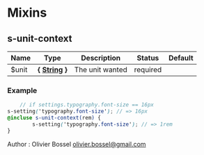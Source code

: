 # Mixins


## s-unit-context




Name  |  Type  |  Description  |  Status  |  Default
------------  |  ------------  |  ------------  |  ------------  |  ------------
$unit  |  **{ [String](http://www.sass-lang.com/documentation/file.SASS_REFERENCE.html#sass-script-strings) }**  |  The unit wanted  |  required  |

### Example
```scss
	// if settings.typography.font-size == 16px
s-setting('typography.font-size'); // => 16px
@incluse s-unit-context(rem) {
		s-setting('typography.font-size'); // => 1rem
}
```
Author : Olivier Bossel <olivier.bossel@gmail.com>